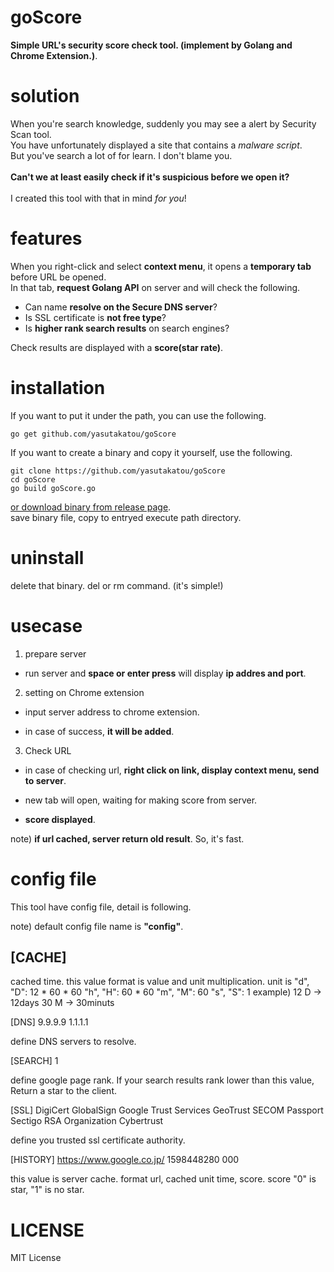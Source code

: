 # goScore

**Simple URL's security score check tool. (implement by Golang and Chrome Extension.)**.

# solution

When you're search knowledge, suddenly you may see a alert by Security Scan tool.<br>
You have unfortunately displayed a site that contains a *malware script*.<br>
But you've search a lot of for learn. I don't blame you.<br>
<br>
**Can't we at least easily check if it's suspicious before we open it?**<br>
<br>
I created this tool with that in mind *for you*!<br>

# features

When you right-click and select **context menu**, it opens a **temporary tab** before URL be opened.<br>
In that tab, **request Golang API** on server and will check the following.<br>

- Can name **resolve on the Secure DNS server**?
- Is SSL certificate is **not free type**?
- Is **higher rank search results** on search engines?

Check results are displayed with a **score(star rate)**.

# installation

If you want to put it under the path, you can use the following.

```
go get github.com/yasutakatou/goScore
```

If you want to create a binary and copy it yourself, use the following.

```
git clone https://github.com/yasutakatou/goScore
cd goScore
go build goScore.go
```

[or download binary from release page](https://github.com/yasutakatou/goScore/releases).<br>
save binary file, copy to entryed execute path directory.

# uninstall

delete that binary. del or rm command. (it's simple!)

# usecase

1. prepare server

- run server and **space or enter press** will display **ip addres and port**.

2. setting on Chrome extension

- input server address to chrome extension.

- in case of success, **it will be added**.

3. Check URL

- in case of checking url, **right click on link, display context menu, send to server**.

- new tab will open, waiting for making score from server.

- **score displayed**.

note) **if url cached, server return old result**. So, it's fast.<br>

# config file

This tool have config file, detail is following.

note) default config file name is **"config"**.

## [CACHE]

cached time.
this value format is value and unit multiplication.
unit is
"d", "D": 12 * 60 * 60
 "h", "H": 60 * 60
"m", "M": 60
"s", "S": 1
example) 
12 D -> 12days
30 M -> 30minuts

[DNS]
9.9.9.9
1.1.1.1

define DNS servers to resolve.





[SEARCH]
1

define google page rank.
If your search results rank lower than this value, Return a star to the client.


[SSL]
DigiCert
GlobalSign
Google Trust Services
GeoTrust
SECOM Passport
Sectigo RSA Organization
Cybertrust

define you trusted ssl certificate authority.



[HISTORY]
https://www.google.co.jp/ 1598448280 000

this value is server cache.
format
url, cached unit time, score.
score "0" is star, "1" is no star.

# LICENSE

MIT License
